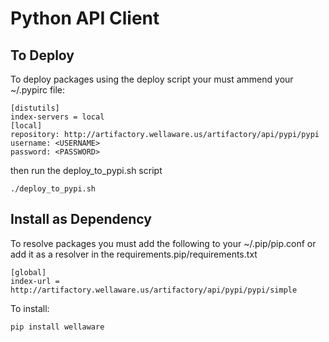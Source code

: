Python API Client
=================


To Deploy
---------

To deploy packages using the deploy script your must ammend your ~/.pypirc file:

    [distutils]
    index-servers = local
    [local]
    repository: http://artifactory.wellaware.us/artifactory/api/pypi/pypi
    username: <USERNAME>
    password: <PASSWORD>

then run the deploy_to_pypi.sh script

    ./deploy_to_pypi.sh


Install as Dependency
--------------------

To resolve packages you must add the following to your ~/.pip/pip.conf or add it as a resolver in the requirements.pip/requirements.txt

    [global]
    index-url = http://artifactory.wellaware.us/artifactory/api/pypi/pypi/simple

To install:

    pip install wellaware


